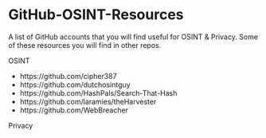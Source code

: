 # GitHub-OSINT-Resources
<p>A list of GitHub accounts that you will find useful for OSINT & Privacy. Some of these resources you will find in other repos.</p>
<p>OSINT</p>
<ul>
<li>https://github.com/cipher387</li>
<li>https://github.com/dutchosintguy</li>
<li>https://github.com/HashPals/Search-That-Hash</li>
<li>https://github.com/laramies/theHarvester</li>
<li>https://github.com/WebBreacher</li>
</ul>
<p>Privacy</p>
